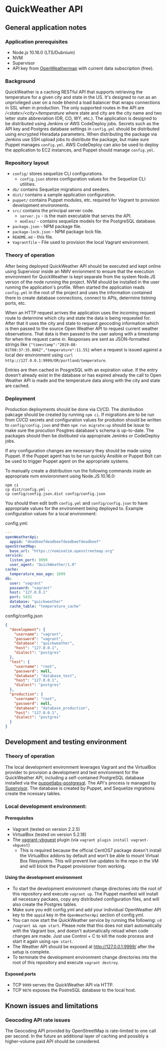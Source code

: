 # QuickWeather API

## General application notes

### Application prerequisites
* Node.js 10.16.0 (LTS/Dubnium)
* NVM
* Supervisor
* API key from [OpenWeathermap](https://openweathermap.org/api) with current data subscription (free).

### Background
QuickWeather is a caching RESTful API that supports retrieving the temperature for a given city and state in the US. It's designed to run as an unprivileged user on a node bheind a load balancer that wraps connections in SSL when in production. The only supported routes in the API are */\<state\>/\<city\>/temperature* where state and city are the city name and two letter state abbreviation (OR, CO, WY, etc.).
The application is designed to be distributed using Jenkins or AWS CodeDeploy jobs. Secrets such as the API key and Postgres database settings in `config.yml` should be distributed using encrypted Hieradata parameters. When distributing the package via Jenkins use SSH upload jobs to distribute the package, but make sure Puppet manages `config.yml`. AWS CodeDeploy can also be used to deploy the application to EC2 instances, and Puppet should manage `config.yml`.

### Repository layout
* `config/` stores sequelize CLI configurations.
  * `config.json` stores configuration values for the Sequelize CLI utilities.
* `db/` contains Sequelize migrations and seeders.
* `dist/` contains a sample application configuration.
* `puppet/` contains Puppet modules, etc. required for Vagrant to provision development environments.
* `src/` contains the principal server code.
  * `server.js` - is the main executable that serves the API.
  * `modles/` - contains sequelize models for the PostgreSQL database.
* `package.json` - NPM package file.
* `package-lock.json` - NPM package lock file.
* `README.md` - this file.
* `Vagrantfile` - File used to provision the local Vagrant environment.

### Theory of operation
After being deployed QuickWeather API should be executed and kept online using Superviosr inside an NMV enrionment to ensure that the execution environment for QuickWeather is kept separate from the system Node.JS verson of the node running the project. NVM should be installed in the user running the application's profile. When started the application reads `config.yml` in the root of the project and uses the information contained there to create database connections, connect to APIs, determine listning ports, etc.

When an HTTP request arrives the application uses the incoming request route to determine which city and state the data is being requested for. After that it uses the city and state to request geocoding information which is then passed to the source Open Weather API to request current weather observations. That data is then passed to the user aalong with a timestamp for when the request came in. Responses are sent as JSON-formatted strings like `{"timestamp":"2019-08-01T08:37:35.806Z","temperature":11.55}` when a request is issued against a local dev environment using `curl http://127.0.0.1:9999/OR/portland/temperature`.

Entries are then cached in PosgreSQL with an expiration value. If the entry doesn't already exist in the database or has expired already the call to Open Weather API is made and the temperature data along with the city and state are cached.

### Deployment
Production deployments should be done via CI/CD. The distribution pakcage should be created by running `npm ci`. If migrations are to be run from CI/CD secrets and configuration values for prodution should be written to `config/config.json` and then `npm run migrate:up` should be issue to make sure the procution Posgtres database's schema is up-to-date. The packages should then be distibuted via appropirate Jeninks or CodeDeploy jobs.

If any configuration changes are necessary they should be made using Puppet. If the Puppet agent has to be run quickly Ansible or Puppet Bolt can be used to trigger Puppet agent on the appropriate systems.

To manually create a distribution run the following commands inside an appropriate nvm envioronment using Node.JS 10.16.0:
```
npm ci
cp dist/config.yml .
cp config/config.json.dist config/config.json
```

You should then edit both `config.yml` and `config/config.json` to have appropriate values for the environment being deployed to. Example configuration values for a local environment:

config.yml:
```yaml
---
openWeatherApi:
  appid: "deadbeefdeadbeefdeadbeefdeadbeef"
openStreetMap:
  base_url: "https://nominatim.openstreetmap.org"
service:
  listen_port: 9999
  user_agent: "QuickWeather/1.0"
cache:
  temperature_max_age: 1899
db:
  user: "vagrant"
  password: "vagrant"
  host: "127.0.0.1"
  port: 5432
  database: "quickweather"
  cache_table: "temperature_cache"
```

config/config.json
```json
{
  "development": {
    "username": "vagrant",
    "password": "vagrant",
    "database": "quickweather",
    "host": "127.0.0.1",
    "dialect": "postgres"
  },
  "test": {
    "username": "root",
    "password": null,
    "database": "database_test",
    "host": "127.0.0.1",
    "dialect": "postgres"
  },
  "production": {
    "username": "root",
    "password": null,
    "database": "database_production",
    "host": "127.0.0.1",
    "dialect": "postgres"
  }
}
```

## Development and testing environment
### Theory of operation
The local development environment leverages Vagrant and the VirtualBox provider to provision a development and test environment for the QuickWeather API, including a self-contained PostgreSQL database installed via the [puppetlabs-postgresql](https://forge.puppet.com/puppetlabs/postgresql). The API's process is managed by [Supervisor](http://supervisord.org/). The database is created by Puppet, and Sequelize mgrations create the ncessary tables.
### Local development environment:

#### Prerequisites
* Vagrant (tested on version 2.2.5)
* VirtualBox (tested on version 5.2.18)
* The [vagrant-vbguest](https://github.com/dotless-de/vagrant-vbguest) plugin (via `vagrant plugin install vagrant-vbguest`)
  * This is required because the official CentOS7 package doesn't install the VirtualBox addons by default and won't be able to mount Virtual Box filesystems. This will prevent live updates to the repo in the VM and will block the Puppet provisioner from working.

#### Using the development environment
* To start the development environment change directories into the root of this repository and execute `vagrant up`. The Puppet manifest will install all necessary packaes, copy any distributed configuration files, and will also create the Postgres tables.
* Make sure you edit config.yml and add your individual OpenWeather API key to the `appid` key in the `OpenWeatherApi` section of config.yml.
* You can now start the QuickWeather service by running the following: `cd /vagrant && npm start`. Please note that this does not start automatically with the Vagrant box, and doesn't automatically reload when code changes are made. Just use Control + C to kill the node process and start it again using `npm start`.
* The Weather API should be exposed at http://127.0.0.1:9999/ after the setup is complete.
* To terminate the development environment change directories into the root of this repository and execute `vagrant destroy`.

#### Exposed ports
* TCP `9999` serves the QuickWeather API via HTTP.
* TCP `9876` exposes the PostreSQL database to the local host.

## Known issues and limitations
###  Geocoding API rate issues
The Geocoding API provided by OpenStreetMap is rate-limited to one call per second. In the future an additional layer of caching and possibly a higher-volume paid API should be considered.
